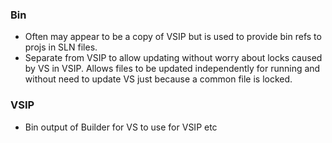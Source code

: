 ### Bin

- Often may appear to be a copy of VSIP but is used to provide bin refs to projs in SLN files. 
- Separate from VSIP to allow updating without worry about locks caused by VS in VSIP. Allows
files to be updated independently for running and without need to update VS just because a 
common file is locked.

### VSIP

- Bin output of Builder for VS to use for VSIP etc
